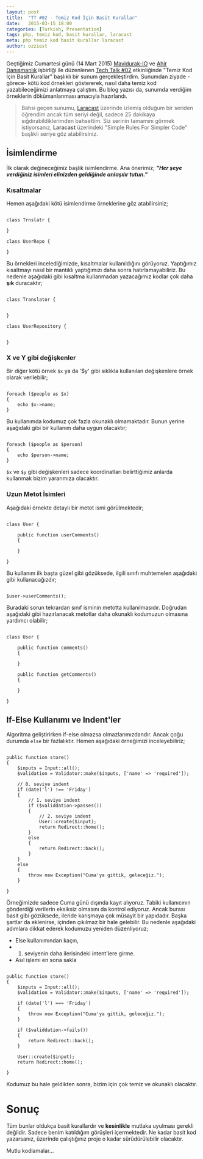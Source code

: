 ```yaml
---
layout: post
title:  "TT #02 - Temiz Kod İçin Basit Kurallar"
date:   2015-03-15 18:00
categories: [Turkish, Presentation]
tags: php, temiz kod, basit kurallar, laracast
meta: php temiz kod basit kurallar laracast
author: ozziest
---
```


Geçtiğimiz Cumartesi günü (14 Mart 2015) [Mavidurak-IO](http://mavidurak.github.io) ve [Ahir Danışmanlık](http://ahir.com.tr) işbirliği ile düzenlenen [Tech Talk #02]() etkinliğinde "Temiz Kod İçin Basit Kurallar" başlıklı bir sunum gerçekleştirdim. Sunumdan ziyade -görece- kötü kod örnekleri göstererek, nasıl daha temiz kod yazabileceğimizi anlatmaya çalıştım. Bu blog yazısı da, sunumda verdiğim örneklerin dökümanlanması amacıyla hazırlandı. 

> Bahsi geçen sunumu, [Laracast](http://laracast.com) üzerinde izlemiş olduğum bir seriden öğrendim ancak tüm seriyi değil, sadece 25 dakikaya sığdırabildiklerimden bahsettim.  Siz serinin tamamını görmek istiyorsanız, **Laracast** üzerindeki "Simple Rules For Simpler Code" başlıklı seriye göz atabilirsiniz. 

## İsimlendirme 

İlk olarak değineceğimiz başlık isimlendirme. Ana önerimiz; ***"Her şeye verdiğiniz isimleri elinizden geldiğinde anlaşılır tutun."***


### Kısaltmalar 

Hemen aşağıdaki kötü isimlendirme örneklerine göz atabilirsiniz;

<pre><code class="language-php">
class Trnslatr {
    
}

class UserRepo {

}
</code></pre>

Bu örnekleri incelediğimizde, kısaltmalar kullanıldığını görüyoruz. Yaptığımız kısaltmayı nasıl bir mantıklı yaptığımızı daha sonra hatırlamayabiliriz. Bu nedenle aşağıdaki gibi kısaltma kullanmadan yazacağımız kodlar çok daha **şık** duracaktır;

<pre><code class="language-php">
class Translator {
    

}

class UserRepository {
    

}
</code></pre>

### X ve Y gibi değişkenler

Bir diğer kötü örnek `$x` ya da '$y' gibi sıklıkla kullanılan değişkenlere örnek olarak verilebilir;

<pre><code class="language-php">
foreach ($people as $x) 
{
    echo $x->name;
}
</code></pre>


Bu kullanımda kodumuz çok fazla okunaklı olmamaktadır. Bunun yerine aşağıdaki gibi bir kullanım daha uygun olacaktır;

<pre><code class="language-php">
foreach ($people as $person) 
{
    echo $person->name;
}
</code></pre>

`$x` ve `$y` gibi değişkenleri sadece koordinatları belirttiğimiz anlarda kullanmak bizim yararımıza olacaktır.

### Uzun Metot İsimleri

Aşağıdaki örnekte detaylı bir metot ismi görülmektedir;

<pre><code class="language-php">
class User {

    public function userComments()
    {

    }

}
</code></pre>

Bu kullanım ilk başta güzel gibi gözüksede, ilgili sınıfı muhtemelen aşağıdaki gibi kullanacağızdır; 

<pre><code class="language-php">
$user->userComments();
</code></pre>


Buradaki sorun tekrardan sınıf isminin metotta kullanılmasıdır. Doğrudan aşağıdaki gibi hazırlanacak metotlar daha okunaklı kodumuzun olmasına yardımcı olabilir;

<pre><code class="language-php">
class User {

    public function comments()
    {

    }

    public function getComments()
    {

    }

}
</code></pre>


## If-Else Kullanımı ve Indent'ler

Algoritma geliştirirken if-else olmazsa olmazlarımızdandır. Ancak çoğu durumda `else` bir fazlalıktır. Hemen aşağıdaki örneğimizi inceleyebiliriz;

<pre><code class="language-php">
public function store()
{
    $inputs = Input::all();
    $validation = Validator::make($inputs, ['name' => 'required']);

    // 0. seviye indent
    if (date('l') !== 'Friday')
    {
        // 1. seviye indent
        if ($validdation->passes())
        {
            // 2. seviye indent
            User::create($input);
            return Redirect::home();
        }
        else
        {
            return Redirect::back();
        }
    }
    else
    {
        throw new Exception("Cuma'ya gittik, geleceğiz.");
    }

}
</code></pre>

Örneğimizde sadece Cuma günü dışında kayıt alıyoruz. Tabiki kullanıcının gönderdiği verilerin eksiksiz olmasını da kontrol ediyoruz. Ancak burası basit gibi gözüksede, ileride karışmaya çok müsayit bir yapıdadır. Başka şartlar da eklenirse, içinden çıkılmaz bir hale gelebilir. Bu nedenle aşağıdaki adımlara dikkat ederek kodumuzu yeniden düzenliyoruz;

* Else kullanımından kaçın,
* 1. seviyenin daha ilerisindeki intent'lere girme.
* Asıl işlemi en sona sakla


<pre><code class="language-php">
public function store()
{
    $inputs = Input::all();
    $validation = Validator::make($inputs, ['name' => 'required']);

    if (date('l') === 'Friday')
    {
        throw new Exception("Cuma'ya gittik, geleceğiz.");
    }

    if ($validdation->fails())
    {
        return Redirect::back();
    }

    User::create($input);
    return Redirect::home();

}
</code></pre>

Kodumuz bu hale geldikten sonra, bizim için çok temiz ve okunaklı olacaktır. 

# Sonuç

Tüm bunlar oldukça basit kurallardır ve **kesinlikle** mutlaka uyulması gerekli değildir. Sadece benim katıldığım görüşleri içermektedir. Ne kadar basit kod yazarsanız, üzerinde çalıştığınız proje o kadar sürüdürülebilir olacaktır. 

Mutlu kodlamalar...







